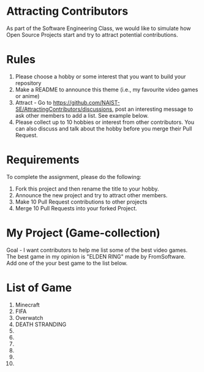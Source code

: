# Attracting Contributors
As part of the Software Engineering Class, we would like to simulate how Open Source Projects start and try to attract potential contributions.

# Rules

1. Please choose a hobby or some interest that you want to build your repository
2. Make a README to announce this theme (i.e., my favourite video games or anime)
3. Attract - Go to https://github.com/NAIST-SE/AttractingContributors/discussions, post an interesting message to ask other members to add a list. See example below.
4. Please collect up to 10 hobbies or interest from other contributors. You can also discuss and talk about the hobby before you merge their Pull Request.

# Requirements
To complete the assignment, please do the following:
1. Fork this project and then rename the title to your hobby. 
2. Announce the new project and try to attract other members.
3. Make 10 Pull Request contributions to other projects
4. Merge 10 Pull Requests into your forked Project.

# My Project (Game-collection)
Goal - I want contributors to help me list some of the best video games.  
The best game in my opinion is "ELDEN RING" made by FromSoftware.   
Add one of the your best game to the list below.  

# List of Game
1. Minecraft
2. FIFA
3. Overwatch
4. DEATH STRANDING
5.
6.
7.
8.
9.
10.
